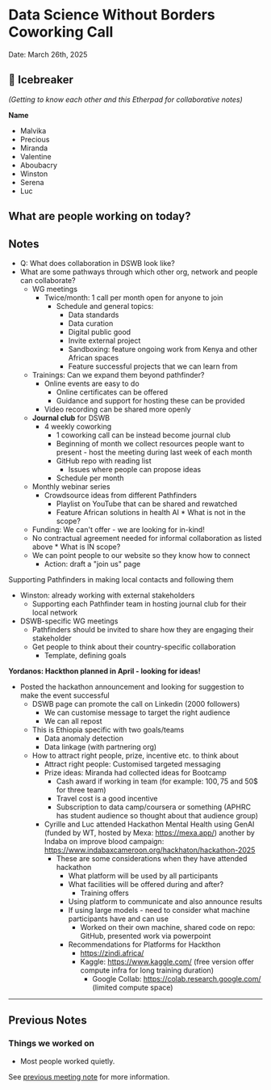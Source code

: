 # Data Science Without Borders Coworking Call 
  
 Date: March 26th, 2025
  
 ## 👋  Icebreaker 
 *(Getting to know each other and this Etherpad for collaborative notes)*
 
**Name**

   * Malvika
   * Precious
   * Miranda
   * Valentine
   * Aboubacry
   * Winston
   * Serena
   * Luc

## What are people working on today?

## Notes

   * Q: What does collaboration in DSWB look like?
   * What are some pathways through which other org, network and people can collaborate?
     * WG meetings
        * Twice/month: 1 call per month open for anyone to join
          * Schedule and general topics:
             * Data standards
             * Data curation
             * Digital public good
             * Invite external project
             * Sandboxing: feature ongoing work from Kenya and other African spaces
             * Feature successful projects that we can learn from
      * Trainings: Can we expand them beyond pathfinder?
         * Online events are easy to do
            * Online certificates can be offered
            * Guidance and support for hosting these can be provided
          * Video recording can be shared more openly
      * **Journal club** for DSWB
        * 4 weekly coworking
           * 1 coworking call can be instead become journal club
           * Beginning of month we collect resources people want to present - host the meeting during last week of each month
           * GitHub repo with reading list
             * Issues where people can propose ideas
           * Schedule per month
       * Monthly webinar series
          * Crowdsource ideas from different Pathfinders
            * Playlist on YouTube that can be shared and rewatched
            * Feature African solutions in health AI
    * What is not in the scope?
      * Funding: We can't offer - we are looking for in-kind!
      * No contractual agreement needed for informal collaboration as listed above
    * What is IN scope?
      * We can point people to our website so they know how to connect
        * Action: draft a "join us" page

Supporting Pathfinders in making local contacts and following them
  * Winston: already working with external stakeholders
     * Supporting each Pathfinder team in hosting journal club for their local network
   * DSWB-specific WG meetings
     * Pathfinders should be invited to share how they are engaging their stakeholder
     * Get people to think about their country-specific collaboration
        * Template, defining goals

**Yordanos: Hackthon planned in April - looking for ideas!**

  * Posted the hackathon announcement and looking for suggestion to make the event successful
    * DSWB page can promote the call on Linkedin (2000 followers)
      * We can customise message to target the right audience
      * We can all repost
    * This is Ethiopia specific with two goals/teams
      * Data anomaly detection
      * Data linkage (with partnering org)
    * How to attract right people, prize, incentive etc. to think about
      * Attract right people: Customised targeted messaging
      * Prize ideas: Miranda had collected ideas for Bootcamp
        * Cash award if working in team (for example: 100$, 75$ and 50$ for three team)
        * Travel cost is a good incentive
        * Subscription to data camp/coursera or something (APHRC has student audience so thought about that audience group)
      * Cyrille and Luc attended Hackathon Mental Health using GenAI (funded by WT, hosted by Mexa: https://mexa.app/) another by Indaba on improve blood campaign: https://www.indabaxcameroon.org/hackhaton/hackathon-2025
        * These are some considerations when they have attended hackathon
          * What platform will be used by all participants
          * What facilities will be offered during and after?
            * Training offers
          * Using platform to communicate and also announce results
          * If using large models - need to consider what machine participants have and can use
            * Worked on their own machine, shared code on repo: GitHub, presented work via powerpoint
          * Recommendations for Platforms for Hackthon
            * https://zindi.africa/
            * Kaggle: https://www.kaggle.com/ (free version offer compute infra for long training duration)
              * Google Collab: https://colab.research.google.com/ (limited compute space)

----------------------------------------------------------------------------------------------------

## Previous Notes

### Things we worked on

   * Most people worked quietly.

See [previous meeting note](https://github.com/aphrc-dswb/dswb-ways-of-working/blob/main/project-management/communications/coworking-calls/20250319-coworking-call-notes.md) for more information.
